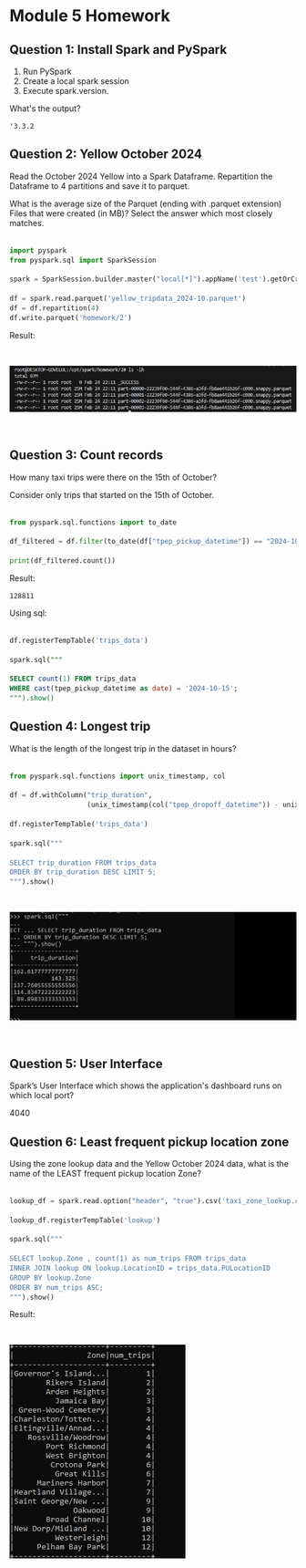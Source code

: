 # Module 5 Homework

## Question 1: Install Spark and PySpark

1. Run PySpark
2. Create a local spark session
3. Execute spark.version.

What's the output?

```
'3.3.2
```

## Question 2: Yellow October 2024

Read the October 2024 Yellow into a Spark Dataframe. Repartition the Dataframe to 4 partitions and save it to parquet.

What is the average size of the Parquet (ending with .parquet extension) Files that were created (in MB)? Select the answer which most closely matches.

```python

import pyspark
from pyspark.sql import SparkSession

spark = SparkSession.builder.master("local[*]").appName('test').getOrCreate()

df = spark.read.parquet('yellow_tripdata_2024-10.parquet')
df = df.repartition(4)
df.write.parquet('homework/2')

```

Result:

<br>

![b33](images/b33.jpg)

<br>

## Question 3: Count records

How many taxi trips were there on the 15th of October?

Consider only trips that started on the 15th of October.

```python

from pyspark.sql.functions import to_date

df_filtered = df.filter(to_date(df["tpep_pickup_datetime"]) == "2024-10-15")

print(df_filtered.count())

```

Result:

```
128811   

```

Using sql:

```sql

df.registerTempTable('trips_data')  

spark.sql("""

SELECT count(1) FROM trips_data 
WHERE cast(tpep_pickup_datetime as date) = '2024-10-15';
""").show()

```

## Question 4: Longest trip

What is the length of the longest trip in the dataset in hours?

```python

from pyspark.sql.functions import unix_timestamp, col
 
df = df.withColumn("trip_duration", 
                   (unix_timestamp(col("tpep_dropoff_datetime")) - unix_timestamp(col("tpep_pickup_datetime"))) / 3600)

df.registerTempTable('trips_data')  

spark.sql("""

SELECT trip_duration FROM trips_data 
ORDER BY trip_duration DESC LIMIT 5;
""").show()                   

```

<br>

![b34](images/b34.jpg)

<br>

## Question 5: User Interface

Spark’s User Interface which shows the application's dashboard runs on which local port?

4040


## Question 6: Least frequent pickup location zone

Using the zone lookup data and the Yellow October 2024 data, what is the name of the LEAST frequent pickup location Zone?


```python

lookup_df = spark.read.option("header", "true").csv('taxi_zone_lookup.csv')

lookup_df.registerTempTable('lookup')  

spark.sql("""

SELECT lookup.Zone , count(1) as num_trips FROM trips_data 
INNER JOIN lookup ON lookup.LocationID = trips_data.PULocationID
GROUP BY lookup.Zone
ORDER BY num_trips ASC;
""").show()  

```

Result:

<br>

![b35](images/b35.jpg)

<br>